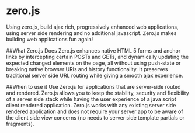 # zero.js
Using zero.js, build ajax rich, progressively enhanced web applications, using server side rendering and no additional javascript. Zero.js makes building web applications fun again!

##What Zero.js Does
Zero.js enhances native HTML 5 forms and anchor links by intercepting certain POSTs and GETs, and dynamically updating the expected changed elements on the page, all without using push-state or breaking native browser URls and history functionality. It preserves traditional server side URL routing while giving a smooth ajax experience.

##When to use it
Use Zero.js for applications that are server-side routed and rendered. Zero.js allows you to keep the stability, security and flexibility of a server side stack while having the user experience of a java script client rendered application. Zero.js works with any existing server side rendered application and does not require your server app to be aware of the client side view concerns (no needs to server side template partials or fragments).
